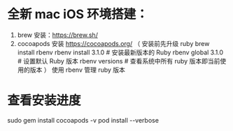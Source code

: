 # 全新 mac iOS 环境搭建：
1. brew 安装：https://brew.sh/
2. cocoapods 安装 https://cocoapods.org/
（
安装前先升级 ruby
brew install rbenv
rbenv install 3.1.0  # 安装最新版本的 Ruby
rbenv global 3.1.0   # 设置默认 Ruby 版本
rbenv versions # 查看系统中所有 ruby 版本即当前使用的版本
）
使用 rbenv 管理 ruby 版本

# 查看安装进度
sudo gem install cocoapods -v 
pod install --verbose

